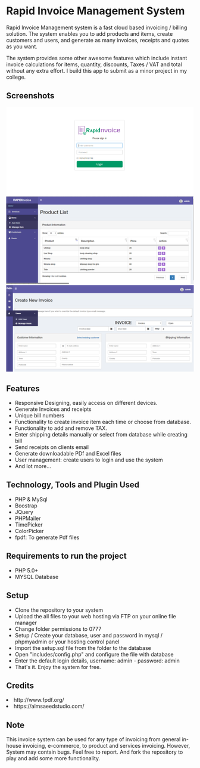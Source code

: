 # Rapid Invoice Management System

Rapid Invoice Management system is a fast cloud based invoicing / billing solution. The system enables you to add products and items, create customers and users, and generate as many invoices, receipts and quotes as you want.

The system provides some other awesome features which include instant invoice calculations for items, quantity, discounts, Taxes / VAT and total without any extra effort. I build this app to submit as a minor project in my college.


<h2>Screenshots</h2>

<img src="screenshots/login.png" alt="login_page"/>
<img src="screenshots/products.png" alt="products_page"/>
<img src="screenshots/create_invoice.png" alt="Create Invoice"/>


<h2>Features</h2>

<ul>
<li>Responsive Designing, easily access on different devices.</li>
<li>Generate Invoices and receipts</li>
<li>Unique bill numbers</li>
<li>Functionality to create invoice item each time or choose from database.</li>
<li>Functionality to add and remove TAX.</li>
<li>	Enter shipping details manually or select from database while creating bill</li>
<li>	Send receipts on clients email</li>
<li>	Generate downloadable PDf and Excel files</li>
<li>	User management: create users to login and use the system</li>
<li> And lot more...</li>
</ul>


<h2>Technology, Tools and Plugin Used</h2>

<ul>
<li>PHP & MySql</li>
<li>Boostrap</li>
<li>JQuery</li>
<li>PHPMailer</li>
<li>TimePicker</li>
<li>ColorPicker</li>
<li>fpdf: To generate Pdf files</li>
</ul>

<h2>Requirements to run the project</h2>
<ul>
<li>PHP 5.0+</li>
<li>MYSQL Database</li>
</ul>

<h2>Setup</h2>

<ul>
<li>Clone the repository to your system</li>
<li>Upload the all files to your web hosting via FTP on your online file manager</li>
<li>Change folder permissions to 0777</li>
<li>Setup / Create your database, user and password in mysql / phpmyadmin or your hosting control panel</li>
<li>Import the setup.sql file from the folder to the database</li>
<li>Open "includes/config.php" and configure the file with database</li>
<li>Enter the default login details, username: admin - password: admin</li>
<li>That's it. Enjoy the system for free.</li>
</ul>


<h2>Credits</h2>
<li>http://www.fpdf.org/</li>
<li>https://almsaeedstudio.com/</li>


<h2>Note</h2>
This invoice system can be used for any type of invoicing from general in-house invoicing, e-commerce, to product and services invoicing. However, System may contain bugs. Feel free to report. And fork the repository to play and add some more functionality.
 